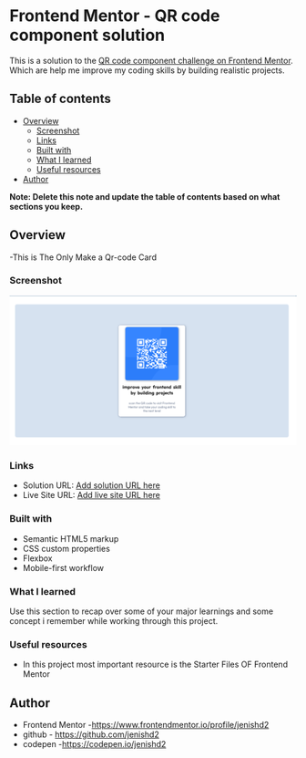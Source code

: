 # Frontend Mentor - QR code component solution

This is a solution to the [QR code component challenge on Frontend Mentor](https://www.frontendmentor.io/challenges/qr-code-component-iux_sIO_H). Which are help me improve my coding skills by building realistic projects. 

## Table of contents

- [Overview](#overview)
  - [Screenshot](#screenshot)
  - [Links](#links)
  - [Built with](#built-with)
  - [What I learned](#what-i-learned)
  - [Useful resources](#useful-resources)
- [Author](#author)

**Note: Delete this note and update the table of contents based on what sections you keep.**

## Overview
  -This is The Only Make a Qr-code Card 
### Screenshot

![](screenshot.png)

### Links

- Solution URL: [Add solution URL here](https://your-solution-url.com)
- Live Site URL: [Add live site URL here](https://your-live-site-url.com)



### Built with

- Semantic HTML5 markup
- CSS custom properties
- Flexbox
- Mobile-first workflow

### What I learned

Use this section to recap over some of your major learnings and some concept i remember while working through this project.

### Useful resources

- In this project most important resource is the Starter Files OF Frontend Mentor

## Author

- Frontend Mentor -https://www.frontendmentor.io/profile/jenishd2
- github - https://github.com/jenishd2
- codepen -https://codepen.io/jenishd2
